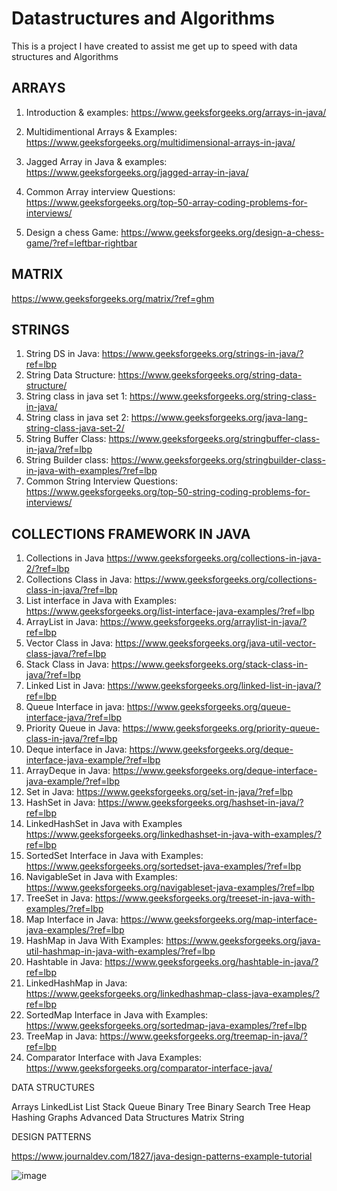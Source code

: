 # Datastructures and Algorithms
This is a project I have created to assist me get up to speed with data structures and Algorithms



## ARRAYS
1. Introduction & examples:
 https://www.geeksforgeeks.org/arrays-in-java/
 
2. Multidimentional Arrays & Examples:
 https://www.geeksforgeeks.org/multidimensional-arrays-in-java/

3. Jagged Array in Java & examples:
 https://www.geeksforgeeks.org/jagged-array-in-java/

4. Common Array interview Questions:
 https://www.geeksforgeeks.org/top-50-array-coding-problems-for-interviews/

5. Design a chess Game:
 https://www.geeksforgeeks.org/design-a-chess-game/?ref=leftbar-rightbar
 

## MATRIX
  https://www.geeksforgeeks.org/matrix/?ref=ghm

## STRINGS

1. String DS in Java:
   https://www.geeksforgeeks.org/strings-in-java/?ref=lbp
2. String Data Structure:
   https://www.geeksforgeeks.org/string-data-structure/
3. String class in java set 1:
   https://www.geeksforgeeks.org/string-class-in-java/
4. String class in java set 2:
   https://www.geeksforgeeks.org/java-lang-string-class-java-set-2/
5. String Buffer Class: 
   https://www.geeksforgeeks.org/stringbuffer-class-in-java/?ref=lbp
6. String Builder class: 
   https://www.geeksforgeeks.org/stringbuilder-class-in-java-with-examples/?ref=lbp
7. Common String Interview Questions: 
   https://www.geeksforgeeks.org/top-50-string-coding-problems-for-interviews/

## COLLECTIONS FRAMEWORK IN JAVA

1. Collections in Java
   https://www.geeksforgeeks.org/collections-in-java-2/?ref=lbp
2. Collections Class in Java:
   https://www.geeksforgeeks.org/collections-class-in-java/?ref=lbp
3. List interface in Java with Examples:
   https://www.geeksforgeeks.org/list-interface-java-examples/?ref=lbp
4. ArrayList in Java:
   https://www.geeksforgeeks.org/arraylist-in-java/?ref=lbp
5. Vector Class in Java:
   https://www.geeksforgeeks.org/java-util-vector-class-java/?ref=lbp
6. Stack Class in Java:
   https://www.geeksforgeeks.org/stack-class-in-java/?ref=lbp
7. Linked List in Java:
   https://www.geeksforgeeks.org/linked-list-in-java/?ref=lbp
8. Queue Interface in java:
   https://www.geeksforgeeks.org/queue-interface-java/?ref=lbp
9. Priority Queue in Java:
   https://www.geeksforgeeks.org/priority-queue-class-in-java/?ref=lbp
10. Deque interface in Java:
   https://www.geeksforgeeks.org/deque-interface-java-example/?ref=lbp
11. ArrayDeque in Java:
   https://www.geeksforgeeks.org/deque-interface-java-example/?ref=lbp
12. Set in Java:
   https://www.geeksforgeeks.org/set-in-java/?ref=lbp
13. HashSet in Java:
   https://www.geeksforgeeks.org/hashset-in-java/?ref=lbp
14. LinkedHashSet in Java with Examples
   https://www.geeksforgeeks.org/linkedhashset-in-java-with-examples/?ref=lbp
15. SortedSet Interface in Java with Examples:
   https://www.geeksforgeeks.org/sortedset-java-examples/?ref=lbp
16. NavigableSet in Java with Examples:
   https://www.geeksforgeeks.org/navigableset-java-examples/?ref=lbp
17. TreeSet  in Java:
   https://www.geeksforgeeks.org/treeset-in-java-with-examples/?ref=lbp
18. Map Interface in Java:
   https://www.geeksforgeeks.org/map-interface-java-examples/?ref=lbp
19. HashMap in Java With Examples:
   https://www.geeksforgeeks.org/java-util-hashmap-in-java-with-examples/?ref=lbp
20. Hashtable in Java:
   https://www.geeksforgeeks.org/hashtable-in-java/?ref=lbp
21. LinkedHashMap in Java:
   https://www.geeksforgeeks.org/linkedhashmap-class-java-examples/?ref=lbp
22. SortedMap Interface in Java with Examples:
   https://www.geeksforgeeks.org/sortedmap-java-examples/?ref=lbp
23. TreeMap in Java:
   https://www.geeksforgeeks.org/treemap-in-java/?ref=lbp
24. Comparator Interface with Java Examples:
  https://www.geeksforgeeks.org/comparator-interface-java/



DATA STRUCTURES

Arrays
LinkedList List
Stack
Queue
Binary Tree
Binary Search Tree
Heap 
Hashing 
Graphs
Advanced Data Structures
Matrix
String 


DESIGN PATTERNS

https://www.journaldev.com/1827/java-design-patterns-example-tutorial












![image](https://user-images.githubusercontent.com/17984713/139583190-d124032e-180c-4954-9e20-635635b944ba.png)
